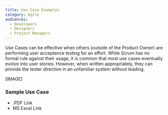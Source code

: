 ```yaml
---
title: Use Case Examples
category: Agile
audiences:
  - Developers
  - Designers
  - Project Managers
---
```


Use Cases can be effective when others (outside of the Product Owner) are performing user acceptance testing for an effort. While Scrum has no formal rule against their usage, it is common that most use cases eventually evolve into user stories. However, when written appropriately, they can provide the tester direction in an unfamiliar system without leading.

[IMAGE]

### Sample Use Case
* .PDF Link
* MS Excel Link
